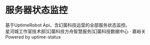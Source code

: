 # 服务器状态监控<br>
基于UptimeRobot Api，含幻菌科技运营的全部服务状态监控。<br>
星河城工作室技术部|幻菌科技方舟智慧服务|幻菌科技数据中心 · 嘉峪关<br>
Powered by uptime-status<br>
